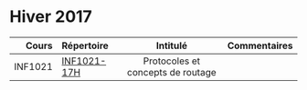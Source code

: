 # Hiver 2017

| Cours      | Répertoire                                       | Intitulé                                  |  Commentaires    |
|-----------:|:-------------------------------------------------|:-----------------------------------------:|------------------|  
| INF1021    | [INF1021-17H](https://github.com/CollegeBoreal/INF1021-17H)     | Protocoles et concepts de routage         |                  |




